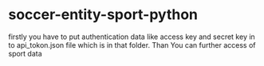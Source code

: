 # soccer-entity-sport-python
firstly you have to put authentication data like access key and secret key in to api_tokon.json file which is in that folder. Than You can further access of sport data
